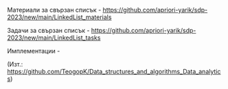 Материали за свързан списък - https://github.com/apriori-yarik/sdp-2023/new/main/LinkedList_materials

Задачи за свързан списък - https://github.com/apriori-yarik/sdp-2023/new/main/LinkedList_tasks

Имплементации - 

(Изт.: https://github.com/TeogopK/Data_structures_and_algorithms_Data_analytics)
